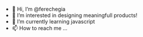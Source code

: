 - 👋 Hi, I’m @ferechegia
- 👀 I’m interested in designing meaningfull products!
- 🌱 I’m currently learning javascript
- 📫 How to reach me ...

